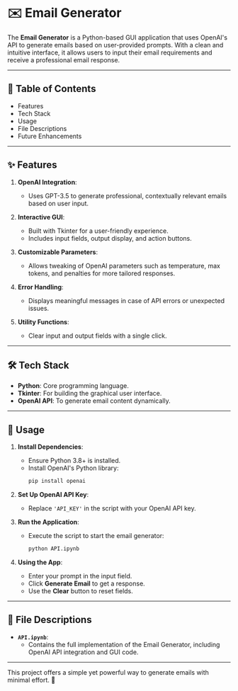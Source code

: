 # ✉️ Email Generator

The **Email Generator** is a Python-based GUI application that uses OpenAI's API to generate emails based on user-provided prompts. With a clean and intuitive interface, it allows users to input their email requirements and receive a professional email response.

---

## 📜 Table of Contents

- Features
- Tech Stack
- Usage
- File Descriptions
- Future Enhancements

---

## ✨ Features

1. **OpenAI Integration**:
   - Uses GPT-3.5 to generate professional, contextually relevant emails based on user input.

2. **Interactive GUI**:
   - Built with Tkinter for a user-friendly experience.
   - Includes input fields, output display, and action buttons.

3. **Customizable Parameters**:
   - Allows tweaking of OpenAI parameters such as temperature, max tokens, and penalties for more tailored responses.

4. **Error Handling**:
   - Displays meaningful messages in case of API errors or unexpected issues.

5. **Utility Functions**:
   - Clear input and output fields with a single click.

---

## 🛠️ Tech Stack

- **Python**: Core programming language.
- **Tkinter**: For building the graphical user interface.
- **OpenAI API**: To generate email content dynamically.

---

## 🚀 Usage

1. **Install Dependencies**:
   - Ensure Python 3.8+ is installed.
   - Install OpenAI's Python library:
     ```bash
     pip install openai
     ```

2. **Set Up OpenAI API Key**:
   - Replace `'API_KEY'` in the script with your OpenAI API key.

3. **Run the Application**:
   - Execute the script to start the email generator:
     ```bash
     python API.ipynb
     ```

4. **Using the App**:
   - Enter your prompt in the input field.
   - Click **Generate Email** to get a response.
   - Use the **Clear** button to reset fields.

---

## 📂 File Descriptions

- **`API.ipynb`**:
  - Contains the full implementation of the Email Generator, including OpenAI API integration and GUI code.


---

This project offers a simple yet powerful way to generate emails with minimal effort. 🚀
